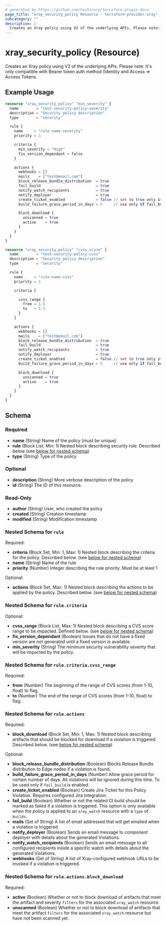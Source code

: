 ```yaml
---
# generated by https://github.com/hashicorp/terraform-plugin-docs
page_title: "xray_security_policy Resource - terraform-provider-xray"
subcategory: ""
description: |-
  Creates an Xray policy using V2 of the underlying APIs. Please note: It's only compatible with Bearer token auth method (Identity and Access => Access Tokens
---
```


# xray_security_policy (Resource)

Creates an Xray policy using V2 of the underlying APIs. Please note: It's only compatible with Bearer token auth method (Identity and Access => Access Tokens

## Example Usage

```terraform
resource "xray_security_policy" "min_severity" {
  name        = "test-security-policy-severity"
  description = "Security policy description"
  type        = "security"

  rule {
    name     = "rule-name-severity"
    priority = 1

    criteria {
      min_severity = "High"
      fix_version_dependant = false
    }

    actions {
      webhooks = []
      mails    = ["test@email.com"]
      block_release_bundle_distribution  = true
      fail_build                         = true
      notify_watch_recipients            = true
      notify_deployer                    = true
      create_ticket_enabled              = false // set to true only if Jira integration is enabled
      build_failure_grace_period_in_days = 5     // use only if fail_build is enabled

      block_download {
        unscanned = true
        active    = true
      }
    }
  }
}

resource "xray_security_policy" "cvss_score" {
  name        = "test-security-policy-cvss"
  description = "Security policy description"
  type        = "security"

  rule {
    name     = "rule-name-cvss"
    priority = 1

    criteria {

      cvss_range {
        from = 1.5
        to   = 5.3
      }
    }

    actions {
      webhooks = []
      mails    = ["test@email.com"]
      block_release_bundle_distribution  = true
      fail_build                         = true
      notify_watch_recipients            = true
      notify_deployer                    = true
      create_ticket_enabled              = false // set to true only if Jira integration is enabled
      build_failure_grace_period_in_days = 5     // use only if fail_build is enabled

      block_download {
        unscanned = true
        active    = true
      }
    }
  }
}
```

<!-- schema generated by tfplugindocs -->
## Schema

### Required

- **name** (String) Name of the policy (must be unique)
- **rule** (Block List, Min: 1) Nested block describing security rule. Described below (see [below for nested schema](#nestedblock--rule))
- **type** (String) Type of the policy

### Optional

- **description** (String) More verbose description of the policy
- **id** (String) The ID of this resource.

### Read-Only

- **author** (String) User, who created the policy
- **created** (String) Creation timestamp
- **modified** (String) Modification timestamp

<a id="nestedblock--rule"></a>
### Nested Schema for `rule`

Required:

- **criteria** (Block Set, Min: 1, Max: 1) Nested block describing the criteria for the policy. Described below. (see [below for nested schema](#nestedblock--rule--criteria))
- **name** (String) Name of the rule
- **priority** (Number) Integer describing the rule priority. Must be at least 1

Optional:

- **actions** (Block Set, Max: 1) Nested block describing the actions to be applied by the policy. Described below. (see [below for nested schema](#nestedblock--rule--actions))

<a id="nestedblock--rule--criteria"></a>
### Nested Schema for `rule.criteria`

Optional:

- **cvss_range** (Block List, Max: 1) Nested block describing a CVS score range to be impacted. Defined below. (see [below for nested schema](#nestedblock--rule--criteria--cvss_range))
- **fix_version_dependant** (Boolean) Issues that do not have a fixed version are not generated until a fixed version is available.
- **min_severity** (String) The minimum security vulnerability severity that will be impacted by the policy.

<a id="nestedblock--rule--criteria--cvss_range"></a>
### Nested Schema for `rule.criteria.cvss_range`

Required:

- **from** (Number) The beginning of the range of CVS scores (from 1-10, float) to flag.
- **to** (Number) The end of the range of CVS scores (from 1-10, float) to flag.



<a id="nestedblock--rule--actions"></a>
### Nested Schema for `rule.actions`

Required:

- **block_download** (Block Set, Min: 1, Max: 1) Nested block describing artifacts that should be blocked for download if a violation is triggered. Described below. (see [below for nested schema](#nestedblock--rule--actions--block_download))

Optional:

- **block_release_bundle_distribution** (Boolean) Blocks Release Bundle distribution to Edge nodes if a violation is found.
- **build_failure_grace_period_in_days** (Number) Allow grace period for certain number of days. All violations will be ignored during this time. To be used only if `fail_build` is enabled.
- **create_ticket_enabled** (Boolean) Create Jira Ticket for this Policy Violation. Requires configured Jira integration.
- **fail_build** (Boolean) Whether or not the related CI build should be marked as failed if a violation is triggered. This option is only available when the policy is applied to an `xray_watch` resource with a `type` of `builds`.
- **mails** (Set of String) A list of email addressed that will get emailed when a violation is triggered.
- **notify_deployer** (Boolean) Sends an email message to component deployer with details about the generated Violations.
- **notify_watch_recipients** (Boolean) Sends an email message to all configured recipients inside a specific watch with details about the generated Violations.
- **webhooks** (Set of String) A list of Xray-configured webhook URLs to be invoked if a violation is triggered.

<a id="nestedblock--rule--actions--block_download"></a>
### Nested Schema for `rule.actions.block_download`

Required:

- **active** (Boolean) Whether or not to block download of artifacts that meet the artifact and severity `filters` for the associated `xray_watch` resource.
- **unscanned** (Boolean) Whether or not to block download of artifacts that meet the artifact `filters` for the associated `xray_watch` resource but have not been scanned yet.


